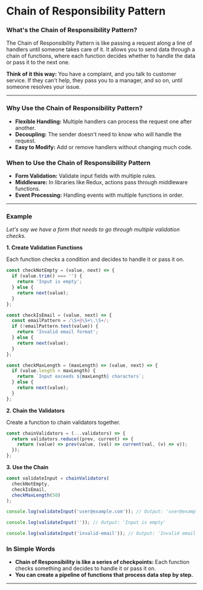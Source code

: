 # Chain of Responsibility Pattern

### **What's the Chain of Responsibility Pattern?**

The Chain of Responsibility Pattern is like passing a request along a line of handlers until someone takes care of it. It allows you to send data through a chain of functions, where each function decides whether to handle the data or pass it to the next one.

**Think of it this way:** You have a complaint, and you talk to customer service. If they can't help, they pass you to a manager, and so on, until someone resolves your issue.

---

### **Why Use the Chain of Responsibility Pattern?**

- **Flexible Handling:** Multiple handlers can process the request one after another.
- **Decoupling:** The sender doesn't need to know who will handle the request.
- **Easy to Modify:** Add or remove handlers without changing much code.

### **When to Use the Chain of Responsibility Pattern**

- **Form Validation:** Validate input fields with multiple rules.
- **Middleware:** In libraries like Redux, actions pass through middleware functions.
- **Event Processing:** Handling events with multiple functions in order.

---

### **Example**

*Let's say we have a form that needs to go through multiple validation checks.*

**1. Create Validation Functions**

Each function checks a condition and decides to handle it or pass it on.

```javascript
const checkNotEmpty = (value, next) => {
  if (value.trim() === '') {
    return 'Input is empty';
  } else {
    return next(value);
  }
};

const checkIsEmail = (value, next) => {
  const emailPattern = /\S+@\S+\.\S+/;
  if (!emailPattern.test(value)) {
    return 'Invalid email format';
  } else {
    return next(value);
  }
};

const checkMaxLength = (maxLength) => (value, next) => {
  if (value.length > maxLength) {
    return `Input exceeds ${maxLength} characters`;
  } else {
    return next(value);
  }
};
```

**2. Chain the Validators**

Create a function to chain validators together.

```javascript
const chainValidators = (...validators) => {
  return validators.reduce((prev, current) => {
    return (value) => prev(value, (val) => current(val, (v) => v));
  });
};
```

**3. Use the Chain**

```javascript
const validateInput = chainValidators(
  checkNotEmpty,
  checkIsEmail,
  checkMaxLength(50)
);

console.log(validateInput('user@example.com')); // Output: 'user@example.com'

console.log(validateInput('')); // Output: 'Input is empty'

console.log(validateInput('invalid-email')); // Output: 'Invalid email format'
```



### **In Simple Words**

- **Chain of Responsibility is like a series of checkpoints:** Each function checks something and decides to handle it or pass it on.
- **You can create a pipeline of functions that process data step by step.**

---


